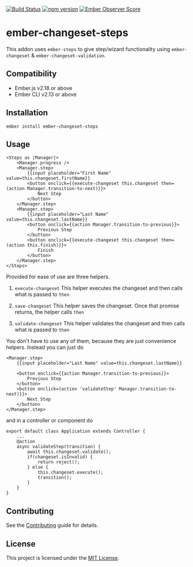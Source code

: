 [![Build Status](https://travis-ci.org/Gavant/ember-changeset-steps.svg?branch=master)](https://travis-ci.org/Gavant/ember-changeset-steps)
[![npm version](https://badge.fury.io/js/ember-changeset-steps.svg)](https://badge.fury.io/js/ember-changeset-steps)
[![Ember Observer Score](http://emberobserver.com/badges/ember-changeset-steps.svg)](http://emberobserver.com/addons/ember-changeset-steps)

# ember-changeset-steps

This addon uses `ember-steps` to give step/wizard functionality using `ember-changeset` & `ember-changeset-validation`.

## Compatibility

-   Ember.js v2.18 or above
-   Ember CLI v2.13 or above

## Installation

```
ember install ember-changeset-steps
```

## Usage

```
<Steps as |Manager|>
    <Manager.progress />
    <Manager.step>
        {{input placeholder="First Name" value=this.changeset.firstName}}
        <button onclick={{execute-changeset this.changeset then=(action Manager.transition-to-next)}}>
            Next Step
        </button>
    </Manager.step>
    <Manager.step>
        {{input placeholder="Last Name" value=this.changeset.lastName}}
        <button onclick={{action Manager.transition-to-previous}}>
            Previous Step
        </button>
        <button onclick={{execute-changeset this.changeset then=(action this.finish)}}>
            Finish
        </button>
    </Manager.step>
</Steps>
```

Provided for ease of use are three helpers.

1. `execute-changeset`
   This helper executes the changeset and then calls what is passed to `then`

2. `save-changeset`
   This helper saves the changeset. Once that promise returns, the helper calls `then`

3. `validate-changeset`
   This helper validates the changeset and then calls what is passed to `then`

You don't have to use any of them, because they are just convenience helpers. Instead you can just do

```
<Manager.step>
    {{input placeholder="Last Name" value=this.changeset.lastName}}

    <button onclick={{action Manager.transition-to-previous}}>
        Previous Step
    </button>
    <button onclick=(action 'validateStep' Manager.transition-to-next)}}>
        Next Step
    </button>
</Manager.step>
```

and in a controller or component do

```
export default class Application extends Controller {
    ...
    @action
    async validateStep(transition) {
        await this.changeset.validate();
        if(changeset.isInvalid) {
            return reject();
        } else {
            this.changeset.execute();
            transition();
        }
    }
}
```

## Contributing

See the [Contributing](CONTRIBUTING.md) guide for details.

## License

This project is licensed under the [MIT License](LICENSE.md).
